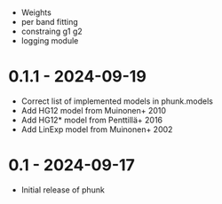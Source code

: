 #
- Weights
- per band fitting
- constraing g1 g2
- logging module

# 0.1.1 - 2024-09-19
- Correct list of implemented models in phunk.models
- Add HG12 model from Muinonen+ 2010
- Add HG12* model from Penttillä+ 2016
- Add LinExp model from Muinonen+ 2002


# 0.1 - 2024-09-17
- Initial release of phunk
